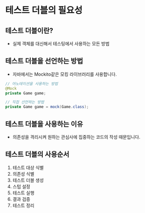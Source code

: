 # 테스트 더블의 필요성 
## 테스트 더블이란?
- 실제 객체를 대신해서 테스팅에서 사용하는 모든 방법
## 테스트 더블을 선언하는 방법
- 자바에서는 Mockito같은 모킹 라이브러리를 사용합니다.
```java
// 어노테이션을 사용하는 방법
@Mock
private Game game;

```
```java
// 직접 선언하는 방법
private Game game = mock(Game.class);
```
## 테스트 더블을 사용하는 이유
- 의존성을 격리시켜 원하는 관심사에 집중하는 코드의 작성 때문입니다.
## 테스트 더블의 사용순서
1. 테스트 대상 식별
2. 의존성 식별
3. 테스트 더블 생성
4. 스텁 설정
5. 테스트 실행
6. 결과 검증
7. 테스트 정리

